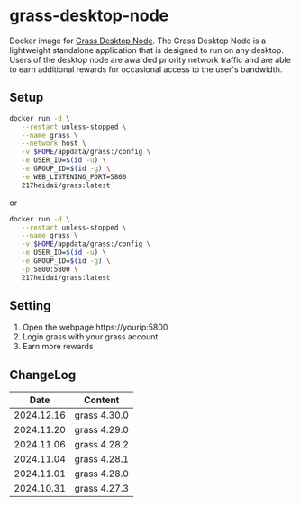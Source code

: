 # grass-desktop-node
Docker image for [Grass Desktop Node](https://app.getgrass.io/register/?referralCode=mym0QmjqhIN89gy). 
The Grass Desktop Node is a lightweight standalone application that is designed to run on any desktop. Users of the desktop node are awarded priority network traffic and are able to earn additional rewards for occasional access to the user's bandwidth.

## Setup
```bash
docker run -d \
   --restart unless-stopped \
   --name grass \
   --network host \
   -v $HOME/appdata/grass:/config \
   -e USER_ID=$(id -u) \
   -e GROUP_ID=$(id -g) \
   -e WEB_LISTENING_PORT=5800
   217heidai/grass:latest
```
or
```bash
docker run -d \
   --restart unless-stopped \
   --name grass \
   -v $HOME/appdata/grass:/config \
   -e USER_ID=$(id -u) \
   -e GROUP_ID=$(id -g) \
   -p 5800:5800 \
   217heidai/grass:latest
```

## Setting
1. Open the webpage https://yourip:5800
2. Login grass with your grass account
3. Earn more rewards

## ChangeLog
| Date      | Content                                                              |
|-----------|----------------------------------------------------------------------|
| 2024.12.16 | grass 4.30.0 |
| 2024.11.20 | grass 4.29.0 |
| 2024.11.06 | grass 4.28.2 |
| 2024.11.04 | grass 4.28.1 |
| 2024.11.01 | grass 4.28.0 |
| 2024.10.31 | grass 4.27.3 |
